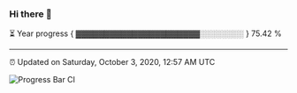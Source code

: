 ### Hi there 👋

⏳ Year progress { ▓▓▓▓▓▓▓▓▓▓▓▓▓▓▓▓▓▓▓▓▓▓░░░░░░░░ } 75.42 %

---

⏰ Updated on Saturday, October 3, 2020, 12:57 AM UTC

![Progress Bar CI](https://github.com/arthurbuhl/arthurbuhl/workflows/Progress%20Bar%20CI/badge.svg)

